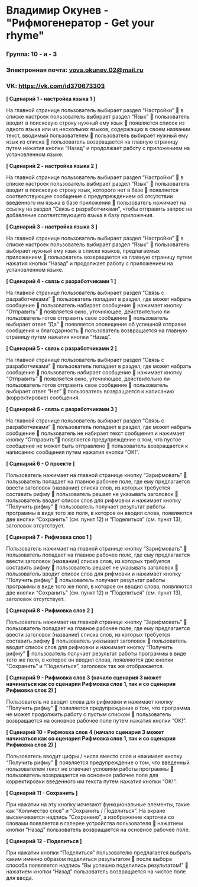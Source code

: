 # Владимир Окунев - "Рифмогенератор - Get your rhyme"

### Группа: 10 - и - 3

### Электронная почта: vova.okunev.02@mail.ru

### VK: https://vk.com/id370673303



**[ Сценарий 1 - настройка языка 1 ]**

На главной странице пользователь выбирает раздел “Настройки”  в списке настроек пользователь выбирает раздел “Язык”  пользователь вводит в поисковую строку нужный ему язык  появляется список из одного языка или из нескольких языков, содержащих в своем названии текст, вводимый пользователем  пользователь выбирает нужный ему язык из списка  пользователь возвращается на главную страницу путем нажатия кнопки “Назад” и продолжает работу с приложением на установленном языке.

**[ Сценарий 2 - настройка языка 2 ]**

На главной странице пользователь выбирает раздел “Настройки”  в списке настроек пользователь выбирает раздел “Язык”  пользователь вводит в поисковую строку язык, которого нет в базе  появляется соответствующее сообщение с предупреждением об отсутствии введенного им языка в базе приложения  пользователь нажимает на ссылку на раздел “Связь с разработчиками”, чтобы отправить запрос на добавление соответствующего языка в базу приложения.

**[ Сценарий 3 - настройка языка 3 ]**

На главной странице пользователь выбирает раздел “Настройки”  в списке настроек пользователь выбирает раздел “Язык”  пользователь выбирает нужный ему язык в списке языков, предлагаемых приложением  пользователь возвращается на главную страницу путем нажатия кнопки “Назад” и продолжает работу с приложением на установленном языке.

**[ Сценарий 4 - связь с разработчиками 1 ]** 

На главной странице пользователь выбирает раздел “Связь с разработчиками”  пользователь попадает в раздел, где может набрать сообщение  пользователь набирает сообщение  нажимает кнопку “Отправить”  появляется окно, уточняющее, действительно ли пользователь готов отправить свое сообщение  пользователь выбирает ответ “Да”  появляется оповещение об успешной отправке сообщения и благодарность  пользователь возвращается на главную страницу путем нажатия кнопки “Назад”.

**[ Сценарий 5 - связь с разработчиками 2 ]**

На главной странице пользователь выбирает раздел “Связь с разработчиками”  пользователь попадает в раздел, где может набрать сообщение  пользователь набирает сообщение  нажимает кнопку “Отправить”  появляется окно, уточняющее, действительно ли пользователь готов отправить свое сообщение  пользователь выбирает ответ “Нет”  пользователь возвращается к написанию (корректировке) сообщения.

**[ Сценарий 6 - связь с разработчиками 3 ]**

На главной странице пользователь выбирает раздел “Связь с разработчиками”  пользователь попадает в раздел, где может набрать сообщение  пользователь не набирает текст сообщения и нажимает кнопку “Отправить” появляется предупреждение о том, что пустое сообщение не может быть отправлено  пользователь возвращается к написанию сообщения путем нажатия кнопки “OK!”.

**[ Сценарий 6 - О проекте ]**

Пользователь нажимает на главной странице кнопку “Зарифмовать”  пользователь попадает на главное рабочее поле, где ему предлагается ввести заголовок (название) списка слов, из которых требуется составить рифму  пользователь решает не указывать заголовок  пользователь вводит список слов для рифмовки и нажимает кнопку “Получить рифму”  пользователь получает результат работы программы в виде того же поля, в которое он вводил слова, появляются две кнопки “Сохранить” (см. пункт 12) и “Поделиться” (см. пункт 13), заголовок отсутствует.

**[ Сценарий 7 - Рифмовка слов 1 ]**

Пользователь нажимает на главной странице кнопку “Зарифмовать”  пользователь попадает на главное рабочее поле, где ему предлагается ввести заголовок (название) списка слов, из которых требуется составить рифму  пользователь решает не указывать заголовок  пользователь вводит список слов для рифмовки и нажимает кнопку “Получить рифму”  пользователь получает результат работы программы в виде того же поля, в которое он вводил слова, появляются две кнопки “Сохранить” (см. пункт 12) и “Поделиться” (см. пункт 13), заголовок отсутствует.

**[ Сценарий 8 - Рифмовка слов 2 ]**

Пользователь нажимает на главной странице кнопку “Зарифмовать”  пользователь попадает на главное рабочее поле, где ему предлагается ввести заголовок (название) списка слов, из которых требуется составить рифму  пользователь указывает заголовок  пользователь вводит список слов для рифмовки и нажимает кнопку “Получить рифму”  пользователь получает результат работы программы в виде того же поля, в которое он вводил слова, появляются две кнопки “Сохранить” и “Поделиться”, заголовок так же отображается.

**[ Сценарий 9 -	Рифмовка слов 3 (начало сценария 3 может начинаться как со сценария Рифмовка слов 1, так и со сценария Рифмовка слов 2) ]**

Пользователь не вводит слова для рифмовки и нажимает кнопку “Получить рифму”  появляется предупреждение о том, что программа не может продолжить работу с пустым списком  пользователь возвращается на основное рабочее поле путем нажатия кнопки “ОК!”.

**[ Сценарий 10 - Рифмовка слов 4 (начало сценария 3 может начинаться как со сценария Рифмовка слов 1, так и со сценария Рифмовка слов 2) ]**

Пользователь вводит цифры / числа вместо слов и нажимает кнопку “Получить рифму”  появляется предупреждение о том, что введенный пользователем текст не отвечает условиям работы программы  пользователь возвращается на основное рабочее поле для корректировки введенного им текста путем нажатия кнопки “ОК!”.

**[ Сценарий 11 - Сохранить ]**

При нажатии на эту кнопку исчезают функциональные элементы, такие как “Количество слов” и “Сохранить / Поделиться”. На экране высвечивается надпись “Сохранено”, а изображение карточки со словами появляется в галерее устройства пользователя  нажатием кнопки “Назад” пользователь возвращается на основное рабочее поле.

**[ Сценарий 12 - Поделиться ]**

При нажатии кнопки “Поделиться” пользователю предлагается выбрать каким именно образом поделиться результатом  после выбора способа появляется надпись “Вы успешно поделились результатом!”  нажатием кнопки “Назад” пользователь возвращается на чистое поле для ввода.
